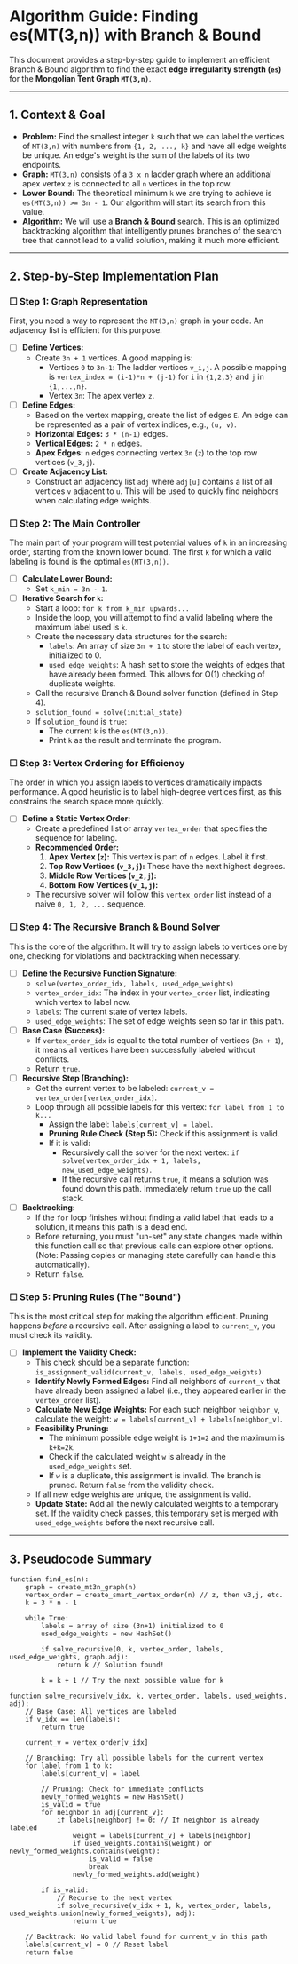 # Algorithm Guide: Finding es(MT(3,n)) with Branch & Bound

This document provides a step-by-step guide to implement an efficient Branch & Bound algorithm to find the exact **edge irregularity strength (`es`)** for the **Mongolian Tent Graph `MT(3,n)`**.

---

## 1. Context & Goal

-   **Problem:** Find the smallest integer `k` such that we can label the vertices of `MT(3,n)` with numbers from `{1, 2, ..., k}` and have all edge weights be unique. An edge's weight is the sum of the labels of its two endpoints.
-   **Graph:** `MT(3,n)` consists of a `3 x n` ladder graph where an additional apex vertex `z` is connected to all `n` vertices in the top row.
-   **Lower Bound:** The theoretical minimum `k` we are trying to achieve is `es(MT(3,n)) >= 3n - 1`. Our algorithm will start its search from this value.
-   **Algorithm:** We will use a **Branch & Bound** search. This is an optimized backtracking algorithm that intelligently prunes branches of the search tree that cannot lead to a valid solution, making it much more efficient.

---

## 2. Step-by-Step Implementation Plan

### ☐ Step 1: Graph Representation

First, you need a way to represent the `MT(3,n)` graph in your code. An adjacency list is efficient for this purpose.

-   [ ] **Define Vertices:**
    -   Create `3n + 1` vertices. A good mapping is:
        -   Vertices `0` to `3n-1`: The ladder vertices `v_i,j`. A possible mapping is `vertex_index = (i-1)*n + (j-1)` for `i` in `{1,2,3}` and `j` in `{1,...,n}`.
        -   Vertex `3n`: The apex vertex `z`.
-   [ ] **Define Edges:**
    -   Based on the vertex mapping, create the list of edges `E`. An edge can be represented as a pair of vertex indices, e.g., `(u, v)`.
    -   **Horizontal Edges:** `3 * (n-1)` edges.
    -   **Vertical Edges:** `2 * n` edges.
    -   **Apex Edges:** `n` edges connecting vertex `3n` (`z`) to the top row vertices (`v_3,j`).
-   [ ] **Create Adjacency List:**
    -   Construct an adjacency list `adj` where `adj[u]` contains a list of all vertices `v` adjacent to `u`. This will be used to quickly find neighbors when calculating edge weights.

### ☐ Step 2: The Main Controller

The main part of your program will test potential values of `k` in an increasing order, starting from the known lower bound. The first `k` for which a valid labeling is found is the optimal `es(MT(3,n))`.

-   [ ] **Calculate Lower Bound:**
    -   Set `k_min = 3n - 1`.
-   [ ] **Iterative Search for `k`:**
    -   Start a loop: `for k from k_min upwards...`
    -   Inside the loop, you will attempt to find a valid labeling where the maximum label used is `k`.
    -   Create the necessary data structures for the search:
        -   `labels`: An array of size `3n + 1` to store the label of each vertex, initialized to 0.
        -   `used_edge_weights`: A hash set to store the weights of edges that have already been formed. This allows for O(1) checking of duplicate weights.
    -   Call the recursive Branch & Bound solver function (defined in Step 4).
    -   `solution_found = solve(initial_state)`
    -   If `solution_found` is `true`:
        -   The current `k` is the `es(MT(3,n))`.
        -   Print `k` as the result and terminate the program.

### ☐ Step 3: Vertex Ordering for Efficiency

The order in which you assign labels to vertices dramatically impacts performance. A good heuristic is to label high-degree vertices first, as this constrains the search space more quickly.

-   [ ] **Define a Static Vertex Order:**
    -   Create a predefined list or array `vertex_order` that specifies the sequence for labeling.
    -   **Recommended Order:**
        1.  **Apex Vertex (`z`):** This vertex is part of `n` edges. Label it first.
        2.  **Top Row Vertices (`v_3,j`):** These have the next highest degrees.
        3.  **Middle Row Vertices (`v_2,j`):**
        4.  **Bottom Row Vertices (`v_1,j`):**
    -   The recursive solver will follow this `vertex_order` list instead of a naive `0, 1, 2, ...` sequence.

### ☐ Step 4: The Recursive Branch & Bound Solver

This is the core of the algorithm. It will try to assign labels to vertices one by one, checking for violations and backtracking when necessary.

-   [ ] **Define the Recursive Function Signature:**
    -   `solve(vertex_order_idx, labels, used_edge_weights)`
    -   `vertex_order_idx`: The index in your `vertex_order` list, indicating which vertex to label now.
    -   `labels`: The current state of vertex labels.
    -   `used_edge_weights`: The set of edge weights seen so far in this path.
-   [ ] **Base Case (Success):**
    -   If `vertex_order_idx` is equal to the total number of vertices (`3n + 1`), it means all vertices have been successfully labeled without conflicts.
    -   Return `true`.
-   [ ] **Recursive Step (Branching):**
    -   Get the current vertex to be labeled: `current_v = vertex_order[vertex_order_idx]`.
    -   Loop through all possible labels for this vertex: `for label from 1 to k...`
        -   Assign the label: `labels[current_v] = label`.
        -   **Pruning Rule Check (Step 5):** Check if this assignment is valid.
        -   If it is valid:
            -   Recursively call the solver for the next vertex: `if solve(vertex_order_idx + 1, labels, new_used_edge_weights)`.
            -   If the recursive call returns `true`, it means a solution was found down this path. Immediately return `true` up the call stack.
-   [ ] **Backtracking:**
    -   If the `for` loop finishes without finding a valid label that leads to a solution, it means this path is a dead end.
    -   Before returning, you must "un-set" any state changes made within this function call so that previous calls can explore other options. (Note: Passing copies or managing state carefully can handle this automatically).
    -   Return `false`.

### ☐ Step 5: Pruning Rules (The "Bound")

This is the most critical step for making the algorithm efficient. Pruning happens *before* a recursive call. After assigning a label to `current_v`, you must check its validity.

-   [ ] **Implement the Validity Check:**
    -   This check should be a separate function: `is_assignment_valid(current_v, labels, used_edge_weights)`
    -   **Identify Newly Formed Edges:** Find all neighbors of `current_v` that have already been assigned a label (i.e., they appeared earlier in the `vertex_order` list).
    -   **Calculate New Edge Weights:** For each such neighbor `neighbor_v`, calculate the weight: `w = labels[current_v] + labels[neighbor_v]`.
    -   **Feasibility Pruning:**
        -   The minimum possible edge weight is `1+1=2` and the maximum is `k+k=2k`.
        -   Check if the calculated weight `w` is already in the `used_edge_weights` set.
        -   If `w` is a duplicate, this assignment is invalid. The branch is pruned. Return `false` from the validity check.
    -   If all new edge weights are unique, the assignment is valid.
    -   **Update State:** Add all the newly calculated weights to a temporary set. If the validity check passes, this temporary set is merged with `used_edge_weights` before the next recursive call.

---

## 3. Pseudocode Summary

```
function find_es(n):
    graph = create_mt3n_graph(n)
    vertex_order = create_smart_vertex_order(n) // z, then v3,j, etc.
    k = 3 * n - 1

    while True:
        labels = array of size (3n+1) initialized to 0
        used_edge_weights = new HashSet()

        if solve_recursive(0, k, vertex_order, labels, used_edge_weights, graph.adj):
            return k // Solution found!

        k = k + 1 // Try the next possible value for k

function solve_recursive(v_idx, k, vertex_order, labels, used_weights, adj):
    // Base Case: All vertices are labeled
    if v_idx == len(labels):
        return true

    current_v = vertex_order[v_idx]

    // Branching: Try all possible labels for the current vertex
    for label from 1 to k:
        labels[current_v] = label
        
        // Pruning: Check for immediate conflicts
        newly_formed_weights = new HashSet()
        is_valid = true
        for neighbor in adj[current_v]:
            if labels[neighbor] != 0: // If neighbor is already labeled
                weight = labels[current_v] + labels[neighbor]
                if used_weights.contains(weight) or newly_formed_weights.contains(weight):
                    is_valid = false
                    break
                newly_formed_weights.add(weight)
        
        if is_valid:
            // Recurse to the next vertex
            if solve_recursive(v_idx + 1, k, vertex_order, labels, used_weights.union(newly_formed_weights), adj):
                return true

    // Backtrack: No valid label found for current_v in this path
    labels[current_v] = 0 // Reset label
    return false

```